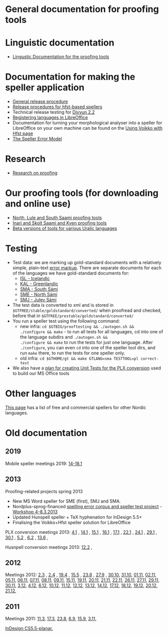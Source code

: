 General documentation for proofing tools
=====================

Linguistic documentation
=====================

-   [Lingustic Documentation for the proofing tools](spelling/index.md)

Documentation for making the speller application
=====================

-   [General release procedure](ProofingToolsReleaseProcedure.md)
-   [Release procedures for hfst-based spellers](SpellerReleaseProcedures.md)
-   Technical release testing for [Divvun 2.2](admin/Divvun2.2ReleaseTesting.md)
-   [Registering languages in LibreOffice](spelling/hfst/RegisteringLanguagesInLibreOffice.md)
-   Documentation for turning your morphological analyser into a speller for
    LibreOffice on your own machine can be found on the
    [Using Voikko with Hfst page](/tools/UsingVoikkoWithHfst.md)
-   [The Speller Error Model](TheSpellerErrorModel.md)

Research
=====================

-   [Research on proofing](../proofresearch/InvestigatingTextProofing.html)

Our proofing tools (for downloading and online use)
=====================

-   [North, Lule and South Saami proofing
    tools](http://divvun.no/korrektur/korrektur.html)
-   [Inari and Skolt Saami and Kven proofing
    tools](http://divvun.no/korrektur/otherlangs.html)
-   [Beta versions of tools for various Uralic
    languages](http://divvun.org/proofing/proofing.html)

Testing
=====================

-   Test data: we are marking up gold-standard documents with a
    relatively simple, plain-text [error
    markup](spelling/testdoc/error-markup.md). There are separate
    documents for each of the languages we have gold-standard documents
    for:
    -   [ISL - Icelandic](spelling/testdoc/error-markup-isl.html)
    -   [KAL - Greenlandic](spelling/testdoc/error-markup-kal.html)
    -   [SMA - South Sámi](spelling/testdoc/error-markup-sma.html)
    -   [SME - North Sámi](spelling/testdoc/error-markup-sme.html)
    -   [SMJ - Julev Sámi](spelling/testdoc/error-markup-smj.html)
-   The test data is converted to xml and is stored in
    `$GTFREE/stable/goldstandard/converted/` when proofread and checked,
    before that in `$GTFREE/prestable/goldstandard/converted/`
-   You run a speller test using the following command:
    -   new infra:
        `cd $GTBIG/prooftesting && ./autogen.sh &&                      ./configure && make` -
        to run all tests for all languages, cd into one of the language
        subdirs and
        `./autogen.sh &&                      ./configure && make` to
        run the tests for just one language. After `./configure`, you
        can even `cd` into one of the speller tool dirs, and run `make`
        there, to run the tests for one speller only.
    -   old infra:
        `cd $GTHOME/gt && make GTLANG=sma TESTTOOL=pl correct-test`
-   We also have a [plan for creating Unit Tests for the PLX
    conversion](spelling/testdoc/PLXConversionTesting.html) used to
    build our MS Office tools

Other languages
=====================

[This page](SpellersForOtherNordicLanguages.html) has a list of free and
commercial spellers for other Nordic languages.

# Old documentation


## 2019

Mobile speller meetings 2019: [14-18.1](/site-giellalt.uit.no/proof/admin/Meeting_2019-01-1418.html)


## 2013


Proofing-related projects spring 2013

-   New MS Word speller for SME (first), SMJ and SMA.
-   Nordplus-sprog-financed [spelling error corpus and speller test
    project](nordplus/Oversikt.html) - [Workshop
    4-8.3.2013](nordplus/Workshop.html)
-   Updated Hunspell speller + TeX hyphenation for InDesign 5.5+
-   Finalising the Voikko+Hfst speller solution for LibreOffice


PLX conversion meetings 2013: [4.1](/site-giellalt.uit.no/proof/admin/Meeting_2013-01-04.html) ,
[14.1](/site-giellalt.uit.no/proof/admin/Meeting_2013-01-14.html) ,
[15.1](/site-giellalt.uit.no/proof/admin/Meeting_2013-01-15.html) ,
[16.1](/site-giellalt.uit.no/proof/admin/Meeting_2013-01-16.html) ,
[17.1](/site-giellalt.uit.no/proof/admin/Meeting_2013-01-17.html) ,
[22.1](/site-giellalt.uit.no/proof/admin/Meeting_2013-01-22.html) ,
[24.1](/site-giellalt.uit.no/proof/admin/Meeting_2013-01-24.html) ,
[29.1](/site-giellalt.uit.no/proof/admin/Meeting_2013-01-29.html) ,
[30.1](/site-giellalt.uit.no/proof/admin/Meeting_2013-01-30.html) ,
[5.2](/site-giellalt.uit.no/proof/admin/Meeting_2013-02-05.html) ,
[6.2](/site-giellalt.uit.no/proof/admin/Meeting_2013-02-06.html) ,
[13.6](/site-giellalt.uit.no/proof/admin/Meeting_2013-06-13.html) ,

Husnpell conversion meetings 2013:
[12.2](admin/HunspellMeeting2013-02-12.html) ,

## 2012

Meetings 2012: [2.3](/site-giellalt.uit.no/proof/admin/Meeting_2012-03-02.html) ,
[2.4](/site-giellalt.uit.no/proof/admin/Meeting_2012-04-02.html) ,
[19.4](/site-giellalt.uit.no/proof/admin/Meeting_2012-04-19.html) ,
[15.5](/site-giellalt.uit.no/proof/admin/Meeting_2012-05-15.html) ,
[23.8](/site-giellalt.uit.no/proof/admin/Meeting_2012-08-23.html) ,
[27.9](/site-giellalt.uit.no/proof/admin/Meeting_2012-08-23.html) ,
[30.10](/site-giellalt.uit.no/proof/admin/Meeting_2012-08-23.html),
[31.10](/site-giellalt.uit.no/proof/admin/Meeting_2012-10-31.html),
[01.11](/site-giellalt.uit.no/proof/admin/Meeting_2012-11-01.html),
[02.11](/site-giellalt.uit.no/proof/admin/Meeting_2012-11-02.html),
[05.11](/site-giellalt.uit.no/proof/admin/Meeting_2012-11-05.html),
[06.11](/site-giellalt.uit.no/proof/admin/Meeting_2012-11-06.html),
[07.11](/site-giellalt.uit.no/proof/admin/Meeting_2012-11-07.html),
[08.11](/site-giellalt.uit.no/proof/admin/Meeting_2012-11-08.html),
[09.11](/site-giellalt.uit.no/proof/admin/Meeting_2012-11-09.html),
[15.11](/site-giellalt.uit.no/proof/admin/Meeting_2012-11-15.html),
[19.11](/site-giellalt.uit.no/proof/admin/Meeting_2012-11-19.html),
[20.11](/site-giellalt.uit.no/proof/admin/Meeting_2012-11-20.html),
[21.11](/site-giellalt.uit.no/proof/admin/Meeting_2012-11-21.html),
[22.11](/site-giellalt.uit.no/proof/admin/Meeting_2012-11-22.html),
[26.11](/site-giellalt.uit.no/proof/admin/Meeting_2012-11-26.html),
[27.11](/site-giellalt.uit.no/proof/admin/Meeting_2012-11-27.html),
[29.11](/site-giellalt.uit.no/proof/admin/Meeting_2012-11-29.html),
[30.11](/site-giellalt.uit.no/proof/admin/Meeting_2012-11-30.html),
[3.12](/site-giellalt.uit.no/proof/admin/Meeting_2012-12-03.html),
[4.12](/site-giellalt.uit.no/proof/admin/Meeting_2012-12-04.html),
[6.12](/site-giellalt.uit.no/proof/admin/Meeting_2012-12-06.html),
[10.12](/site-giellalt.uit.no/proof/admin/Meeting_2012-12-10.html),
[11.12](/site-giellalt.uit.no/proof/admin/Meeting_2012-12-11.html),
[12.12](/site-giellalt.uit.no/proof/admin/Meeting_2012-12-12.html),
[13.12](/site-giellalt.uit.no/proof/admin/Meeting_2012-12-13.html),
[14.12](/site-giellalt.uit.no/proof/admin/Meeting_2012-12-14.html),
[17.12](/site-giellalt.uit.no/proof/admin/Meeting_2012-12-17.html),
[18.12](/site-giellalt.uit.no/proof/admin/Meeting_2012-12-18.html),
[19.12](/site-giellalt.uit.no/proof/admin/Meeting_2012-12-19.html),
[20.12](/site-giellalt.uit.no/proof/admin/Meeting_2012-12-20.html),
[21.12](/site-giellalt.uit.no/proof/admin/Meeting_2012-12-21.html),

## 2011

Meetings 2011: [11.3](/site-giellalt.uit.no/proof/admin/Meeting_2011-03-11.html),
[17.3](/site-giellalt.uit.no/proof/admin/Meeting_2011-03-17.html),
[23.8](/site-giellalt.uit.no/proof/admin/Meeting_2011-08-23.html),
[6.9](/site-giellalt.uit.no/proof/admin/Meeting_2011-09-06.html),
[15.9](/site-giellalt.uit.no/proof/admin/Meeting_2011-09-15.html),
[3.11](/site-giellalt.uit.no/proof/admin/Meeting_2011-11-03.html),

[InDesign CS5.5-planar.](proof/admin/InDesign/CS55-planar.html)
